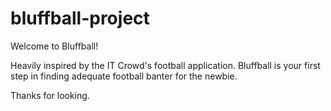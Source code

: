 # bluffball-project
Welcome to Bluffball!

Heavily inspired by the IT Crowd's football application. Bluffball is your first step in finding adequate football banter for the newbie. 

Thanks for looking.
